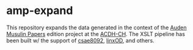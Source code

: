 # amp-expand

This repository expands the data generated in the context of the [Auden Musulin Papers](https://github.com/Auden-Musulin-Papers) edition project at the [ACDH-CH](https://github.com/acdh-oeaw). The XSLT pipeline has been built w/ the support of [csae8092](https://github.com/csae8092), [linxOD](https://github.com/linxOD), and others.
